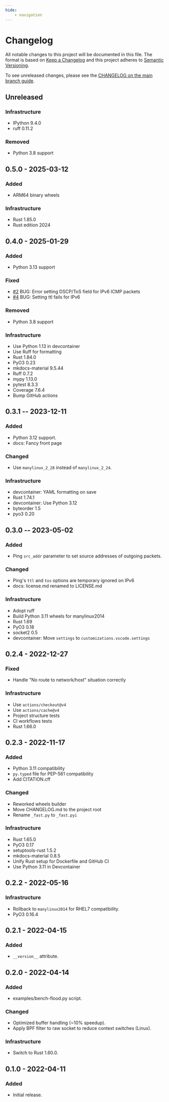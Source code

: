 ```yaml
---
hide:
    - navigation
---
```

# Changelog

All notable changes to this project will be documented in this file.
The format is based on [Keep a Changelog](https://keepachangelog.com/en/1.0.0/)
and this project adheres to [Semantic Versioning](https://semver.org/spec/v2.0.0.html).

To see unreleased changes, please see the [CHANGELOG on the main branch guide](https://github.com/gufolabs/gufo_ping/blob/main/CHANGELOG.md).

## Unreleased

### Infrastructure

* IPython 9.4.0
* ruff 0.11.2

### Removed

* Python 3.8 support

## 0.5.0 - 2025-03-12

### Added

* ARM64 binary wheels

### Infrastructure

* Rust 1.85.0
* Rust edition 2024

## 0.4.0 - 2025-01-29

### Added

* Python 3.13 support

### Fixed

* [#2][#2] BUG: Error setting DSCP/ToS field for IPv6 ICMP packets
* [#4][#4] BUG: Setting ttl fails for IPv6

### Removed

* Python 3.8 support

### Infrastructure

* Use Python 1.13 in devcontainer
* Use Ruff for formatting
* Rust 1.84.0
* PyO3 0.23
* mkdocs-material 9.5.44
* Ruff 0.7.2
* mypy 1.13.0
* pytest 8.3.3
* Coverage 7.6.4
* Bump GitHub actions

## 0.3.1 -- 2023-12-11

### Added

* Python 3.12 support.
* docs: Fancy front page

### Changed

* Use `manylinux_2_28` instead of `manylinux_2_24`.

### Infrastructure

* devcontainer: YAML formatting on save
* Rust 1.74.1
* devcontainer: Use Python 3.12
* byteorder 1.5
* pyo3 0.20

## 0.3.0 -- 2023-05-02

### Added

* Ping `src_addr` parameter to set source addresses of outgoing packets.

### Changed

* Ping's `ttl` and `tos` options are temporary ignored on IPv6
* docs: license.md renamed to LICENSE.md

### Infrastructure

* Adopt ruff
* Build Python 3.11 wheels for manylinux2014
* Rust 1.69
* PyO3 0.18
* socket2 0.5
* devcontainer: Move `settings` to `customizations.vscode.settings`

## 0.2.4 - 2022-12-27

### Fixed

* Handle "No route to network/host" situation correctly

### Infrastructure

* Use `actions/checkout@v4`
* Use `actions/cache@v4`
* Project structure tests
* CI workflows tests
* Rust 1.66.0

## 0.2.3 - 2022-11-17

### Added

* Python 3.11 compatibility
* `py.typed` file for PEP-561 compatibility
* Add CITATION.cff

### Changed

* Reworked wheels builder
* Move CHANGELOG.md to the project root
* Rename `_fast.py` to `_fast.pyi`

### Infrastructure

* Rust 1.65.0
* PyO3 0.17
* setuptools-rust 1.5.2
* mkdocs-material 0.8.5
* Unify Rust setup for Dockerfile and GitHub CI
* Use Python 3.11 in Devcontainer

## 0.2.2 - 2022-05-16

### Infrastructure

* Rollback to `manylinux2014` for RHEL7 compatibility.
* PyO3 0.16.4

## 0.2.1 - 2022-04-15

### Added

* `__version__` attribute.

## 0.2.0 - 2022-04-14

### Added

* examples/bench-flood.py script.

### Changed

* Optimized buffer handling (~10% speedup).
* Apply BPF filter to raw socket to reduce context switches (Linux).

### Infrastructure

* Switch to Rust 1.60.0.

## 0.1.0 - 2022-04-11

### Added

* Initial release.

[#2]: https://github.com/gufolabs/gufo_ping/issues/2
[#4]: https://github.com/gufolabs/gufo_ping/issues/4
